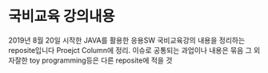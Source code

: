 # 국비교육 강의내용 

2019년 8월 20일 시작한 JAVA를 활용한 응용SW 국비교육강의 내용을 정리하는 reposite입니다
Proejct Column에 정리. 이슈로 공통되는 과업이나 내용은 묶음
그 외 자잘한 toy programming등은 다른 reposite에 적을 것
